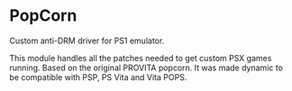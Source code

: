 # PopCorn
Custom anti-DRM driver for PS1 emulator.

This module handles all the patches needed to get custom PSX games running.
Based on the original PROVITA popcorn.
It was made dynamic to be compatible with PSP, PS Vita and Vita POPS.
